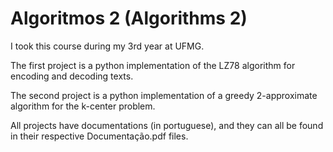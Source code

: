 # Algoritmos 2 (Algorithms 2)
I took this course during my 3rd year at UFMG.

The first project is a python implementation of the LZ78 algorithm for encoding and decoding texts.

The second project is a python implementation of a greedy 2-approximate algorithm for the k-center problem.

All projects have documentations (in portuguese), and they can all be found in their respective Documentação.pdf files.
